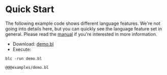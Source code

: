 # Quick Start

The following example code shows different language features. We're not going into details here, but you can quickly see the language feature set in general. Please read the [manual](manual.html) if you're interested in more information.

- Download: [demo.bl](demo.bl)
- Execute:

```
blc -run demo.bl
```

```bl
@@@examples/demo.bl
```
